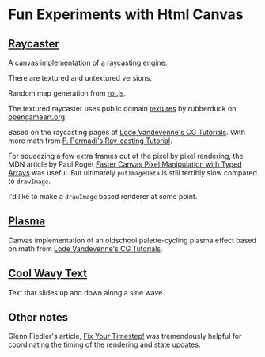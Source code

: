 # Fun Experiments with Html Canvas

## [Raycaster](https://walsh9.github.io/fun-with-canvas/raycasting/index.html)

A canvas implementation of a raycasting engine.

There are textured and untextured versions.

Random map generation from [rot.js](https://ondras.github.io/rot.js/hp/).

The textured raycaster uses public domain [textures](http://opengameart.org/content/40-free-metal-textures-from-mtc-sets) by rubberduck on [opengameart.org](http://opengameart.org/).

Based on the raycasting pages of [Lode Vandevenne's CG Tutorials](http://lodev.org/cgtutor/). With more math from [F. Permadi's Ray-casting Tutorial](http://www.permadi.com/tutorial/raycast/index.html).

For squeezing a few extra frames out of the pixel by pixel rendering, the MDN article by Paul Roget [Faster Canvas Pixel Manipulation with Typed Arrays](https://hacks.mozilla.org/2011/12/faster-canvas-pixel-manipulation-with-typed-arrays/) was useful. But ultimately `putImageData` is still terribly slow compared to `drawImage`.

I'd like to make a `drawImage` based renderer at some point.

## [Plasma](https://walsh9.github.io/fun-with-canvas/plasma/plasma.html)

Canvas implementation of an oldschool palette-cycling plasma effect based on math from [Lode Vandevenne's CG Tutorials](http://lodev.org/cgtutor/).

## [Cool Wavy Text](https://walsh9.github.io/fun-with-canvas/wavy/index.html)

Text that slides up and down along a sine wave.

## Other notes

Glenn Fiedler's article, [Fix Your Timestep!](http://gafferongames.com/game-physics/fix-your-timestep/) was tremendously helpful for coordinating the timing of the rendering and state updates.